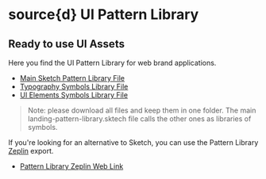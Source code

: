 # source{d} UI Pattern Library

## Ready to use UI Assets

Here you find the UI Pattern Library for web brand applications.

- [Main Sketch Pattern Library File](files/landing-pattern-library.sketch)
- [Typography Symbols Library File](files/typography.sketch)
- [UI Elements Symbols Library File](files/ui-elements.sketch)

> Note:  please download all files and keep them in one folder. The main landing-pattern-library.sktech file calls the other ones as libraries of symbols.

If you're looking for an alternative to Sketch, you can use the Pattern Library [Zeplin](https://zeplin.io) export.

- [Pattern Library Zeplin Web Link](https://zpl.io/aXwJ33K) 


